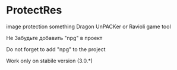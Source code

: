 # ProtectRes
image protection something Dragon UnPACKer or Ravioli game tool


Не Забудьте добавить "npg" в проект

Do not forget to add "npg" to the project


Work only on stabile version (3.0.*)
